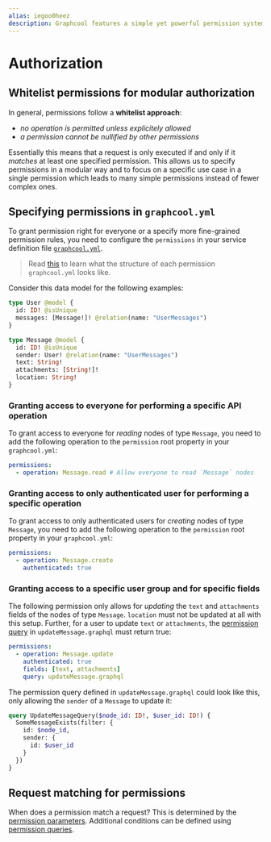 ```yaml
---
alias: iegoo0heez
description: Graphcool features a simple yet powerful permission system that integrates seamlessly with the available authentication solutions.
---
```


# Authorization

<!--
Graphcool features a simple yet powerful permission system that integrates seamlessly with the available [authentication concept](!alias-geekae9gah).
--> 

## Whitelist permissions for modular authorization

In general, permissions follow a **whitelist approach**:

- _no operation is permitted unless explicitely allowed_
- _a permission cannot be nullified by other permissions_

Essentially this means that a request is only executed if and only if it *matches* at least one specified permission. This allows us to specify permissions in a modular way and to focus on a specific use case in a single permission which leads to many simple permissions instead of fewer complex ones.

## Specifying permissions in `graphcool.yml`

To grant permission right for everyone or a specify more fine-grained permission rules, you need to configure the `permissions` in your service definition file [`graphcool.yml`](!alias-foatho8aip).

> Read [this](!alias-foatho8aip#definition-permissions) to learn what the structure of each permission `graphcool.yml` looks like.

Consider this data model for the following examples:

```graphql
type User @model {
  id: ID! @isUnique
  messages: [Message!]! @relation(name: "UserMessages")
}

type Message @model {
  id: ID! @isUnique
  sender: User! @relation(name: "UserMessages")
  text: String!
  attachments: [String!]!
  location: String!
}
```

### Granting access to everyone for performing a specific API operation

To grant access to everyone for _reading_ nodes of type `Message`, you need to add the following operation to the `permission` root property in your `graphcool.yml`:

```yml
permissions:
  - operation: Message.read # Allow everyone to read `Message` nodes
```

### Granting access to only authenticated user for performing a specific operation

To grant access to only authenticated users for _creating_ nodes of type `Message`, you need to add the following operation to the `permission` root property in your `graphcool.yml`:

```yml
permissions:
  - operation: Message.create
    authenticated: true
```

### Granting access to a specific user group and for specific fields

The following permission only allows for _updating_ the `text` and `attachments` fields of the nodes of type `Message`. `location` must not be updated at all with this setup. Further, for a user to update `text` or `attachments`, the [permission query](!alias-iox3aqu0ee) in `updateMessage.graphql` must return true: 

```yml
permissions:
  - operation: Message.update
    authenticated: true
    fields: [text, attachments]
    query: updateMessage.graphql
```

The permission query defined in `updateMessage.graphql` could look like this, only allowing the `sender` of a `Message` to update it:

```graphql
query UpdateMessageQuery($node_id: ID!, $user_id: ID!) {
  SomeMessageExists(filter: {
    id: $node_id,
    sender: {
      id: $user_id
    }  
  })
}
```

## Request matching for permissions

When does a permission match a request? This is determined by the [permission parameters](!alias-soh5hu6xah). Additional conditions can be defined using [permission queries](!alias-iox3aqu0ee).



